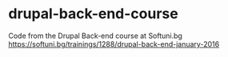 # drupal-back-end-course
Code from the Drupal Back-end course at Softuni.bg https://softuni.bg/trainings/1288/drupal-back-end-january-2016
